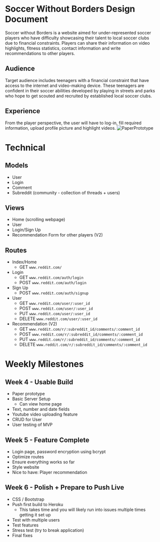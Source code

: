 # Soccer Without Borders Design Document
Soccer without Borders is a website aimed for under-represented soccer players who have difficulty showcasing their talent to local soccer clubs due to financial constraints. Players can share their information on video highlights, fitness statistics, contact information and write recommendations to other players.


## Audience

Target audience includes teenagers with a financial constraint that have access to the internet and video-making device. These teenagers are confident in their soccer abilities developed by playing in streets and parks who hope to get scouted and recruited by established local soccer clubs.

## Experience

From the player perspective, the user will have to log-in, fill required information, upload profile picture and highlight videos.
![PaperPrototype](/Users/yizu/Documents/GitHub/SoccerwithoutBorders/public/images/PaperPrototype.jpeg)

# Technical
## Models
- User
- Login
- Comment
- Subreddit (community - collection of threads + users)

## Views
- Home (scrolling webpage)
- User
- Login/Sign Up
- Recommendation Form for other players (V2)

## Routes
- Index/Home
    - GET `www.reddit.com/`
- Login
    - GET `www.reddit.com/auth/login`
    - POST `www.reddit.com/auth/login`
- Sign Up
    - POST  `www.reddit.com/auth/signup`
- User
    - GET  `www.reddit.com/user/:user_id`
    - POST `www.reddit.com/user/:user_id`
    - PUT  `www.reddit.com/user/:user_id`
    - DELETE `www.reddit.com/user/:user_id`
- Recommendation (V2)
    - GET `www.reddit.com/r/:subreddit_id/comments/:comment_id`
    - POST `www.reddit.com/r/:subreddit_id/comments/:comment_id`
    - PUT `www.reddit.com/r/:subreddit_id/comments/:comment_id`
    - DELETE `www.reddit.com/r/:subreddit_id/comments/:comment_id`


# Weekly Milestones

## Week 4 - Usable Build
- Paper prototype
- Basic Server Setup
    - Can view home page
- Text, number and date fields
- Youtube video uploading feature
- CRUD for User
- User testing of MVP

## Week 5 - Feature Complete
- Login page, password encryption using bcrypt
- Optimize routes
- Ensure everything works so far
- Style website
- Nice to have: Player recommendation

## Week 6 - Polish + Prepare to Push Live
- CSS / Bootstrap
- Push first build to Heroku
    - This takes time and you will likely run into issues multiple times getting it set up
- Test with multiple users
- Test features
- Stress test (try to break application)
- Final fixes
